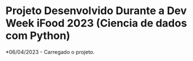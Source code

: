 # Projeto Desenvolvido Durante a Dev Week iFood 2023 (Ciencia de dados com Python)
*06/04/2023 - Carregado o projeto.


